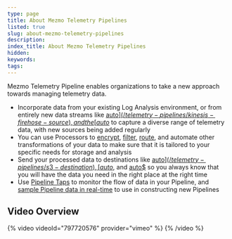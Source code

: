 ```yaml
---
type: page
title: About Mezmo Telemetry Pipelines
listed: true
slug: about-mezmo-telemetry-pipelines
description: 
index_title: About Mezmo Telemetry Pipelines
hidden: 
keywords: 
tags: 
---
```


Mezmo Telemetry Pipeline enables organizations to take a new approach towards managing telemetry data. 

- Incorporate data from your existing Log Analysis environment, or from entirely new data streams like [auto$](/telemetry-pipelines/kinesis-firehose-source), and the [auto$](/telemetry-pipelines/mezmo-agent-source) to capture a diverse range of telemetry data, with new sources being added regularly
- You can use Processors to [encrypt](/telemetry-pipelines/encrypt-fields-processor), [filter](/telemetry-pipelines/filter-by-field-processor), [route](/telemetry-pipelines/route-processor), and automate other transformations of your data to make sure that it is tailored to your specific needs for storage and analysis
- Send your processed data to destinations like [auto$](/telemetry-pipelines/s3-destination), [auto$](/telemetry-pipelines/elasticsearch-destination), and [auto$](/telemetry-pipelines/mezmo-destination) so you always know that you will have the data you need in the right place at the right time
- Use  [Pipeline Taps](/telemetry-pipelines/monitor-data-pipelines) to monitor the flow of data in your Pipeline, and [sample Pipeline data in real-time](/telemetry-pipelines/view-pipeline-data) to use in constructing new Pipelines

## Video Overview

{% video videoId="797720576" provider="vimeo" %}
{% /video %}